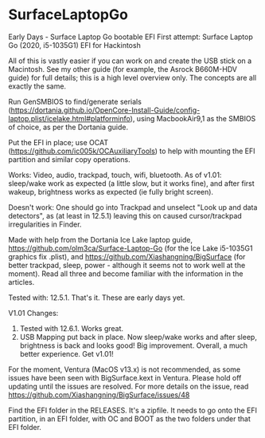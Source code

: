 # SurfaceLaptopGo
Early Days - Surface Laptop Go bootable EFI
First attempt: Surface Laptop Go (2020, i5-1035G1) EFI for Hackintosh

All of this is vastly easier if you can work on and create the USB stick on a Macintosh. See my other guide (for example, the Asrock B660M-HDV guide) for full details; this is a high level overview only. The concepts are all exactly the same.

Run GenSMBIOS to find/generate serials (https://dortania.github.io/OpenCore-Install-Guide/config-laptop.plist/icelake.html#platforminfo), using MacbookAir9,1 as the SMBIOS of choice, as per the Dortania guide.

Put the EFI in place; use OCAT (https://github.com/ic005k/OCAuxiliaryTools) to help with mounting the EFI partition and similar copy operations.

Works: Video, audio, trackpad, touch, wifi, bluetooth.  As of v1.01: sleep/wake work as expected (a little slow, but it works fine), and after first wakeup, brightness works as expected (ie fully bright screen).  

Doesn't work: One should go into Trackpad and unselect "Look up and data detectors", as (at least in 12.5.1) leaving this on caused cursor/trackpad irregularities in Finder. 

Made with help from the Dortania Ice Lake laptop guide, https://github.com/olm3ca/Surface-Laptop-Go (for the Ice Lake i5-1035G1 graphics fix .plist), and https://github.com/Xiashangning/BigSurface (for better trackpad, sleep, power - although it seems not to work well at the moment).  Read all three and become familiar with the information in the articles. 

Tested with:  12.5.1.  That's it.  These are early days yet. 

V1.01 Changes: 
1.  Tested with 12.6.1.  Works great. 
2.  USB Mapping put back in place.  Now sleep/wake works and after sleep, brightness is back and looks good!  Big improvement. 
Overall,  a much better experience.  Get v1.01! 

For the moment, Ventura (MacOS v13.x) is not recommended, as some issues have been seen with BigSurface.kext in Ventura.  Please hold off updating until the issues are resolved.  For more details on the issue, read https://github.com/Xiashangning/BigSurface/issues/48

Find the EFI folder in the RELEASES.  It's a zipfile.  It needs to go onto the EFI partition, in an EFI folder, with OC and BOOT as the two folders under that EFI folder. 
